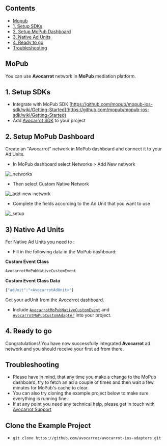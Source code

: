 ## Contents
* [Mopub](#mopub)
* [1. Setup SDKs](#1-setup-sdks)
* [2. Setup MoPub Dashboard](#2-setup-mopub-dashboard)
* [3. Native Ad Units](#3-native-ad-units)
* [4. Ready to go](#4-ready-to-go)
* [Troubleshooting](#troubleshooting)



## MoPub
You can use **Avocarrot** network in **MoPub** mediation platform.



## 1. Setup SDKs

* Integrate with MoPub SDK [https://github.com/mopub/mopub-ios-sdk/wiki/Getting-Started](https://github.com/mopub/mopub-ios-sdk/wiki/Getting-Started)
* Add [Avocarrot SDK](https://github.com/avocarrot/avocarrot-ios-sdk) to your project


## 2. Setup MoPub Dashboard

Create an "Avocarrot" network in MoPub dashboard and connect it to your Ad Units.

* In MoPub dashboard select Networks  > Add New network

![_networks](https://raw.githubusercontent.com/avocarrot/avocarrot-ios-adapters/master/images/first_step.png)

* Then select Custom Native Network

![_add-new-network](https://raw.githubusercontent.com/avocarrot/avocarrot-ios-adapters/master/images/second_step.png)

* Complete the fields according to the Ad Unit that you want to use

![_setup](https://raw.githubusercontent.com/avocarrot/avocarrot-ios-adapters/master/images/third_step.png)




## 3) Native Ad Units
For Native Ad Units you need to :

- Fill in the following data in the MoPub dashboard:

**Custom Event Class**

```javascript
AvocarrotMoPubNativeCustomEvent
```

**Custom Event Class Data**

```javascript
{"adUnit":"<AvocarrotAdUnit>"}
```

Get your adUnit from the [Avocarrot dashboard](https://ui.ampiri.com/).

- Include [`AvocarrotMoPubNativeCustomEvent`](linkHere) and [`AvocarrotMoPubCustomAdapter`](linkHere) into your project.



## 4. Ready to go

Congratulations! You have now successfully integrated **Avocarrot** ad network and you should receive your first ad from there.

## Troubleshooting

- Please have in mind, that any time you make a change to the MoPub dashboard, try to fetch an ad a couple of times and then wait a few minutes for MoPub's cache to clear.
- You can also try cloning the example project below to make sure everything is running fine.
- If at any point you need any technical help, please get in touch with [Avocarrot Support](https://docs.ampiri.com/)

## Clone the Example Project
* `git clone https://github.com/avocarrot/avocarrot-ios-adapters.git`
